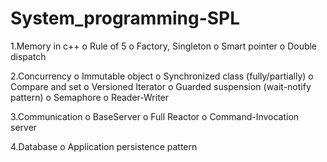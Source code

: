 # System_programming-SPL

1.Memory in c++
o	Rule of 5
o	Factory, Singleton
o	Smart pointer
o	Double dispatch

2.Concurrency
o	Immutable object
o	Synchronized class (fully/partially)
o	Compare and set
o	Versioned Iterator
o	Guarded suspension (wait-notify pattern)
o	Semaphore
o	Reader-Writer

3.Communication
o	BaseServer
o	Full Reactor
o	Command-Invocation server

4.Database
o	Application persistence pattern

